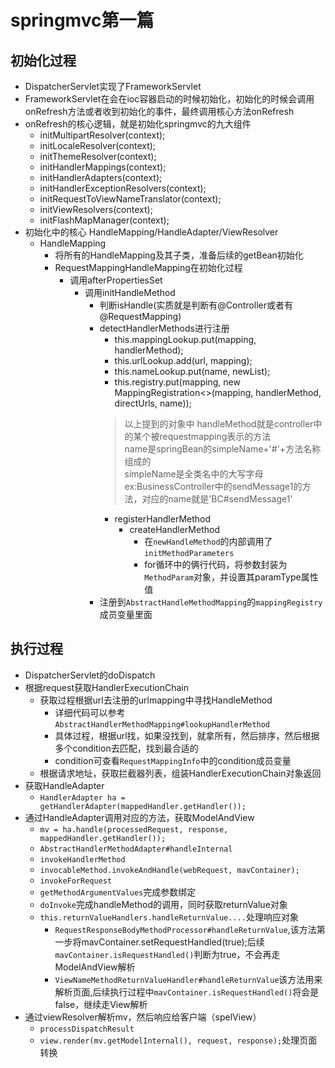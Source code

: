 # springmvc第一篇

## 初始化过程
* DispatcherServlet实现了FrameworkServlet
* FrameworkServlet在会在ioc容器启动的时候初始化，初始化的时候会调用onRefresh方法或者收到初始化的事件，最终调用核心方法onRefresh
* onRefresh的核心逻辑，就是初始化springmvc的九大组件
    * initMultipartResolver(context);
    * initLocaleResolver(context);
    * initThemeResolver(context);
    * initHandlerMappings(context);
    * initHandlerAdapters(context);
    * initHandlerExceptionResolvers(context);
    * initRequestToViewNameTranslator(context);
    * initViewResolvers(context);
    * initFlashMapManager(context);
* 初始化中的核心 HandleMapping/HandleAdapter/ViewResolver
    * HandleMapping
        * 将所有的HandleMapping及其子类，准备后续的getBean初始化
        * RequestMappingHandleMapping在初始化过程
            * 调用afterPropertiesSet
                * 调用initHandleMethod
                    * 判断isHandle(实质就是判断有@Controller或者有@RequestMapping)
                    * detectHandlerMethods进行注册
                        * this.mappingLookup.put(mapping, handlerMethod);
                        * this.urlLookup.add(url, mapping);
                        * this.nameLookup.put(name, newList);
                        * this.registry.put(mapping, new MappingRegistration<>(mapping, handlerMethod, directUrls, name));
                        > 以上提到的对象中 handleMethod就是controller中的某个被requestmapping表示的方法  
                        name是springBean的simpleName+'#'+方法名称组成的  
                        simpleName是全类名中的大写字母  
                        ex:BusinessController中的sendMessage1的方法，对应的name就是'BC#sendMessage1'
                        * registerHandlerMethod
                            * createHandlerMethod
                                * 在`newHandleMethod`的内部调用了`initMethodParameters`
                                * for循环中的俩行代码，将参数封装为`MethodParam`对象，并设置其paramType属性值
                    * 注册到`AbstractHandleMethodMapping`的`mappingRegistry`成员变量里面


## 执行过程
* DispatcherServlet的doDispatch
* 根据request获取HandlerExecutionChain
    * 获取过程根据url去注册的urlmapping中寻找HandleMethod
        * 详细代码可以参考`AbstractHandlerMethodMapping#lookupHandlerMethod`
        * 具体过程，根据url找，如果没找到，就拿所有，然后排序，然后根据多个condition去匹配，找到最合适的
        * condition可查看`RequestMappingInfo`中的condition成员变量
    * 根据请求地址，获取拦截器列表，组装HandlerExecutionChain对象返回
* 获取HandleAdapter
    * `HandlerAdapter ha = getHandlerAdapter(mappedHandler.getHandler());`
* 通过HandleAdapter调用对应的方法，获取ModelAndView
    * `mv = ha.handle(processedRequest, response, mappedHandler.getHandler());`
    * `AbstractHandlerMethodAdapter#handleInternal`
    * `invokeHandlerMethod`
    * `invocableMethod.invokeAndHandle(webRequest, mavContainer);`
    * `invokeForRequest`
    * `getMethodArgumentValues`完成参数绑定
    * `doInvoke`完成handleMethod的调用，同时获取returnValue对象
    * `this.returnValueHandlers.handleReturnValue....`处理响应对象
        * `RequestResponseBodyMethodProcessor#handleReturnValue`,该方法第一步将mavContainer.setRequestHandled(true);后续`mavContainer.isRequestHandled()`判断为true，不会再走ModelAndView解析
        * `ViewNameMethodReturnValueHandler#handleReturnValue`该方法用来解析页面,后续执行过程中`mavContainer.isRequestHandled()`将会是false，继续走View解析
* 通过viewResolver解析mv，然后响应给客户端（spelView）
    * `processDispatchResult`
    * `view.render(mv.getModelInternal(), request, response);`处理页面转换

